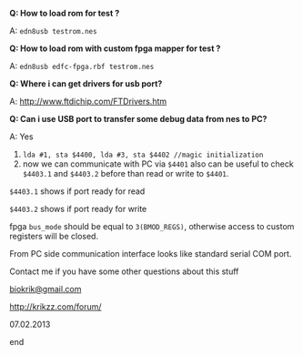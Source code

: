 **Q: How to load rom for test ?**

A: `edn8usb testrom.nes`

**Q: How to load rom with custom fpga mapper for test ?**

A: `edn8usb edfc-fpga.rbf testrom.nes`

**Q: Where i can get drivers for usb port?**

A: http://www.ftdichip.com/FTDrivers.htm

**Q: Can i use USB port to transfer some debug data from nes to PC?**

A: Yes

1. `lda #1, sta $4400, lda #3, sta $4402 //magic initialization`
2. now we can communicate with PC via `$4401`
also can be useful to check `$4403.1` and `$4403.2` before than read or write to `$4401`.

`$4403.1` shows if port ready for read

`$4403.2` shows if port ready for write

fpga `bus_mode` should be equal to `3(BMOD_REGS)`, otherwise access to custom registers will be closed.

From PC side communication interface looks like standard serial COM port.

Contact me if you have some other questions about this stuff

biokrik@gmail.com

http://krikzz.com/forum/

07.02.2013

end
